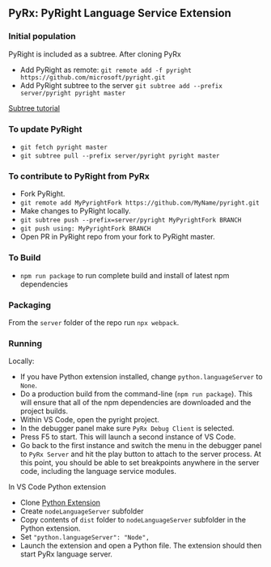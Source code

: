 ## PyRx: PyRight Language Service Extension

### Initial population
PyRight is included as a subtree. After cloning PyRx
* Add PyRight as remote: `git remote add -f pyright https://github.com/microsoft/pyright.git`
* Add PyRight subtree to the server `git subtree add --prefix server/pyright pyright master`

[Subtree tutorial](https://www.atlassian.com/git/tutorials/git-subtree)

### To update PyRight
* `git fetch pyright master`
* `git subtree pull --prefix server/pyright pyright master`

### To contribute to PyRight from PyRx
* Fork PyRight.
* `git remote add MyPyrightFork https://github.com/MyName/pyright.git`
* Make changes to PyRight locally.
* `git subtree push --prefix=server/pyright MyPyrightFork BRANCH`
* `git push using: MyPyrightFork BRANCH`
* Open PR in PyRight repo from your fork to PyRight master.

### To Build
* `npm run package` to run complete build and install of latest npm dependencies

### Packaging
From the `server` folder of the repo run `npx webpack`.

### Running
Locally:
* If you have Python extension installed, change `python.languageServer` to `None`.
* Do a production build from the command-line (`npm run package`). This will ensure that all of the npm dependencies are downloaded and the project builds.
* Within VS Code, open the pyright project. 
* In the debugger panel make sure `PyRx Debug Client` is selected. 
* Press F5 to start. This will launch a second instance of VS Code. 
* Go back to the first instance and switch the menu in the debugger panel to `PyRx Server` and hit the play button to attach to the server process. At this point, you should be able to set breakpoints anywhere in the server code, including the language service modules.

In VS Code Python extension
* Clone [Python Extension](https://github.com/Microsoft/vscode-python)
* Create `nodeLanguageServer` subfolder
* Copy contents of `dist` folder to `nodeLanguageServer` subfolder in the Python extension.
* Set `"python.languageServer": "Node",`
* Launch the extension and open a Python file. The extension should then start PyRx language server.


